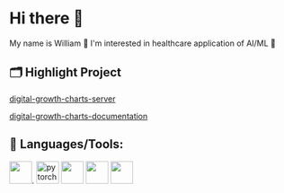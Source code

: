 # Hi there 👋

<!--
**a-wei-william/a-wei-william** is a ✨ _special_ ✨ repository because its `README.md` (this file) appears on your GitHub profile.
-->

My name is William 🙂 I'm interested in healthcare application of AI/ML 🏥

## 🗂️  Highlight Project
<p>
  <a href="https://github.com/rcpch/digital-growth-charts-server">digital-growth-charts-server </a>
  
  <a href="https://github.com/rcpch/digital-growth-charts-documentation">digital-growth-charts-documentation</a>
</p>

## 🔧  Languages/Tools:
<p>
  <img width="40" height="40" src="https://cdn.jsdelivr.net/gh/devicons/devicon/icons/python/python-original.svg" />. 
  <img width="40" height="40" src="https://www.vectorlogo.zone/logos/pytorch/pytorch-icon.svg" alt="pytorch"/>
  <img width="40" height="40" src="https://cdn.jsdelivr.net/gh/devicons/devicon/icons/numpy/numpy-original-wordmark.svg" />      
  <img width="40" height="40" src="https://cdn.jsdelivr.net/gh/devicons/devicon/icons/pandas/pandas-original-wordmark.svg" /> 
  <img width="40" height="40" src="https://cdn.jsdelivr.net/gh/devicons/devicon/icons/sqlite/sqlite-original-wordmark.svg" />
</p>  
